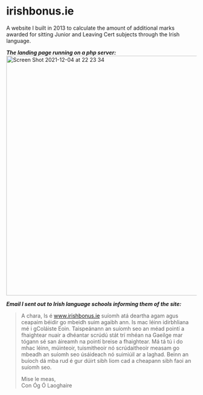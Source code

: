 # irishbonus.ie
A website I built in 2013 to calculate the amount of additional marks awarded for sitting Junior and Leaving Cert subjects through the Irish language.

<em>**The landing page running on a php server:**</em><br/>
<img width="633" alt="Screen Shot 2021-12-04 at 22 23 34" src="https://user-images.githubusercontent.com/32519220/144726356-c2e0fc70-837a-43f1-a0c0-6bffc1d7220a.png">

<em>**Email I sent out to Irish language schools informing them of the site:**</em>
> A chara,
Is é www.irishbonus.ie suíomh atá deartha agam agus ceapaim béidir go mbeidh suim agaibh ann. Is mac léinn idirbhliana mé i gColáiste Eoin. Taispeánann an suíomh seo an méad pointí a fhaightear nuair a dhéantar scrúdú stát trí mhéan na Gaeilge mar tógann sé san áireamh na pointí  breise a fhaightear. Má tá tú i do mhac léinn, múinteoir, tuismitheoir nó scrúdaitheoir measam go mbeadh an suíomh seo úsáideach nó suimiúil ar a laghad. Beinn an buíoch dá mba rud é gur dúirt sibh liom cad a cheapann sibh faoi an suíomh seo.
> 
> Mise le meas,<br/>
> Con Óg Ó Laoghaire
